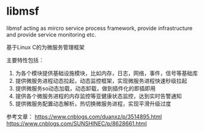 # libmsf
libmsf acting as mircro service process framework, provide infrastructure and provide service monitoring etc.

基于Linux C的为微服务管理框架

主要特性包括：
1. 为各个模块提供基础设施模块，比如内存，日志，网络，事件，信号等基础库
2. 提供微服务进程动态拉起，动态监控框架，实现微服务进程快速秒级拉起
3. 提供微服务so动态加载，动态卸载，做到插件化的即插即用
4. 提供各个微服务进程的内存监控等亚健康状态监控，达到实时告警通知
5. 提供微服务配置动态解析，热切换微服务进程，实现平滑升级过度


参考文章：
https://www.cnblogs.com/duanxz/p/3514895.html
https://www.cnblogs.com/SUNSHINEC/p/8628661.html
